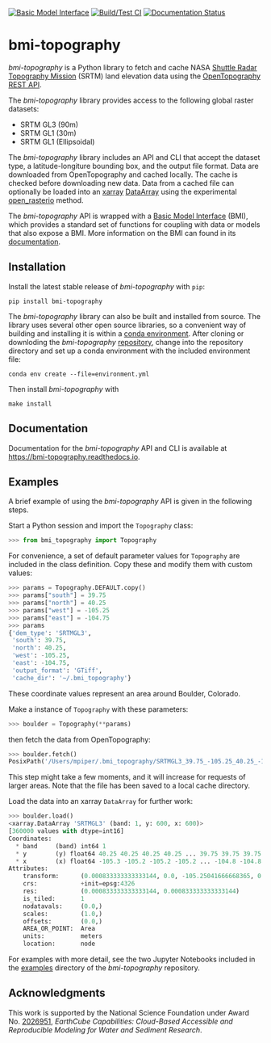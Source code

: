 [![Basic Model Interface](https://img.shields.io/badge/CSDMS-Basic%20Model%20Interface-green.svg)](https://bmi.readthedocs.io/)
[![Build/Test CI](https://github.com/csdms/bmi-topography/actions/workflows/build-test-ci.yml/badge.svg)](https://github.com/csdms/bmi-topography/actions/workflows/build-test-ci.yml)
[![Documentation Status](https://readthedocs.org/projects/bmi-topography/badge/?version=latest)](https://bmi-topography.readthedocs.io/en/latest/?badge=latest)

# bmi-topography

*bmi-topography* is a Python library to fetch and cache
NASA [Shuttle Radar Topography Mission](https://www2.jpl.nasa.gov/srtm/) (SRTM)
land elevation data
using the [OpenTopography](https://opentopography.org/)
[REST API](https://portal.opentopography.org/apidocs/).

The *bmi-topography* library provides access to the following global raster datasets:

* SRTM GL3 (90m)
* SRTM GL1 (30m)
* SRTM GL1 (Ellipsoidal)

The *bmi-topography* library includes an API and CLI that accept
the dataset type,
a latitude-longiture bounding box, and
the output file format.
Data are downloaded from OpenTopography and cached locally.
The cache is checked before downloading new data.
Data from a cached file can optionally be loaded into an
[xarray](http://xarray.pydata.org/en/stable/)
[DataArray](http://xarray.pydata.org/en/stable/api.html#dataarray)
using the experimental [open_rasterio](http://xarray.pydata.org/en/stable/generated/xarray.open_rasterio.html#xarray.open_rasterio) method.

The *bmi-topography* API is wrapped with a
[Basic Model Interface](https://bmi.readthedocs.io) (BMI),
which provides a standard set of functions for coupling with data or models
that also expose a BMI.
More information on the BMI can found in its
[documentation](https://bmi.readthedocs.io).

## Installation

Install the latest stable release of *bmi-topography* with `pip`:
```
pip install bmi-topography
```

The *bmi-topography* library can also be built and installed from source.
The library uses several other open source libraries,
so a convenient way of building and installing it is within a
[conda environment](https://docs.conda.io/projects/conda/en/latest/user-guide/tasks/manage-environments.html).
After cloning or downloding the *bmi-topography*
[repository](https://github.com/csdms/bmi-topography),
change into the repository directory
and set up a conda environment with the included environment file:
```
conda env create --file=environment.yml
```
Then install *bmi-topography* with
```
make install
```

## Documentation

Documentation for the *bmi-topography* API and CLI 
is available at https://bmi-topography.readthedocs.io.

## Examples

A brief example of using the *bmi-topography* API is given in the following steps.

Start a Python session and import the `Topography` class:
```python
>>> from bmi_topography import Topography
```

For convenience,
a set of default parameter values for `Topography` are included in the class definition.
Copy these and modify them with custom values:
```python
>>> params = Topography.DEFAULT.copy()
>>> params["south"] = 39.75
>>> params["north"] = 40.25
>>> params["west"] = -105.25
>>> params["east"] = -104.75
>>> params
{'dem_type': 'SRTMGL3',
 'south': 39.75,
 'north': 40.25,
 'west': -105.25,
 'east': -104.75,
 'output_format': 'GTiff',
 'cache_dir': '~/.bmi_topography'}
```
These coordinate values represent an area around Boulder, Colorado.

Make a instance of `Topography` with these parameters:
```python
>>> boulder = Topography(**params)
```
then fetch the data from OpenTopography:
```python
>>> boulder.fetch()
PosixPath('/Users/mpiper/.bmi_topography/SRTMGL3_39.75_-105.25_40.25_-104.75.tif')
```
This step might take a few moments,
and it will increase for requests of larger areas.
Note that the file has been saved to a local cache directory.

Load the data into an xarray `DataArray` for further work:
```python
>>> boulder.load()
<xarray.DataArray 'SRTMGL3' (band: 1, y: 600, x: 600)>
[360000 values with dtype=int16]
Coordinates:
  * band     (band) int64 1
  * y        (y) float64 40.25 40.25 40.25 40.25 ... 39.75 39.75 39.75 39.75
  * x        (x) float64 -105.3 -105.2 -105.2 -105.2 ... -104.8 -104.8 -104.8
Attributes:
    transform:      (0.000833333333333144, 0.0, -105.25041666668365, 0.0, -0....
    crs:            +init=epsg:4326
    res:            (0.000833333333333144, 0.000833333333333144)
    is_tiled:       1
    nodatavals:     (0.0,)
    scales:         (1.0,)
    offsets:        (0.0,)
    AREA_OR_POINT:  Area
    units:          meters
    location:       node
```

For examples with more detail,
see the two Jupyter Notebooks
included in the [examples](https://github.com/csdms/bmi-topography/tree/main/examples) directory
of the *bmi-topography* repository.

## Acknowledgments

This work is supported by the National Science Foundation under Award No.
[2026951](https://www.nsf.gov/awardsearch/showAward?AWD_ID=2026951), 
*EarthCube Capabilities: Cloud-Based Accessible and Reproducible Modeling for Water and Sediment Research*.
